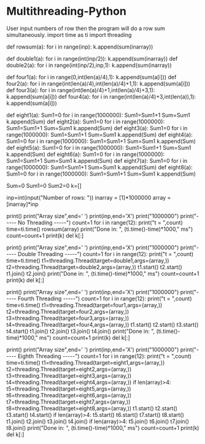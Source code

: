 # Multithreading-Python
User input numbers of row then the program will do a row sum simultaneously.
import time as ti
import threading

def rowsum(a):
    for i in range(inp):
        k.append(sum(inarray))
        
def double1(a):
    for i in range(int(inp/2)):
        k.append(sum(inarray))
def double2(a):
    for i in range(int(inp/2),inp,1):
        k.append(sum(inarray))

def four1(a):
    for i in range(0,int(len(a)/4),1):
        k.append(sum(a[i]))
def four2(a):
    for i in range(int(len(a)/4),int(len(a)/4)+1,1):
        k.append(sum(a[i]))
def four3(a):
    for i in range(int(len(a)/4)+1,int(len(a)/4)+3,1):
        k.append(sum(a[i]))
def four4(a):
    for i in range(int(len(a)/4)+3,int(len(a)),1):
        k.append(sum(a[i]))

def eight1(a):
    Sum1=0
    for i in range(1000000):
        Sum1=Sum1+1
    Sum=Sum1
    k.append(Sum)
def eight2(a):
    Sum1=0
    for i in range(1000000):
        Sum1=Sum1+1
    Sum=Sum1
    k.append(Sum)
def eight3(a):
    Sum1=0
    for i in range(1000000):
        Sum1=Sum1+1
    Sum=Sum1
    k.append(Sum)
def eight4(a):
    Sum1=0
    for i in range(1000000):
        Sum1=Sum1+1
    Sum=Sum1
    k.append(Sum)
def eight5(a):
    Sum1=0
    for i in range(1000000):
        Sum1=Sum1+1
    Sum=Sum1
    k.append(Sum)
def eight6(a):
    Sum1=0
    for i in range(1000000):
        Sum1=Sum1+1
    Sum=Sum1
    k.append(Sum)
def eight7(a):
    Sum1=0
    for i in range(1000000):
        Sum1=Sum1+1
    Sum=Sum1
    k.append(Sum)
def eight8(a):
    Sum1=0
    for i in range(1000000):
        Sum1=Sum1+1
    Sum=Sum1
    k.append(Sum)

Sum=0
Sum1=0
Sum2=0
k=[]
                                  
inp=int(input("Number of rows: "))
inarray = [1]*1000000
array = [inarray]*inp 

print()
print("Array size",end=' ')
print(inp,end='X')
print("1000000")
print("----- No Threading -----")
count=1
for i in range(12):
    print("t = ",count)
    time=ti.time()
    rowsum(array) 
    print("Done in: ", (ti.time()-time)*1000," ms")
    count=count+1
    print(k)
    del k[:]

print()
print("Array size",end=' ')
print(inp,end='X')
print("1000000")
print("----- Double Threading -----")
count=1
for i in range(12):
    print("t = ",count)
    time=ti.time()
    t1=threading.Thread(target=double1,args=(array,))
    t2=threading.Thread(target=double2,args=(array,))
    t1.start()
    t2.start()
    t1.join()
    t2.join()
    print("Done in: ", (ti.time()-time)*1000," ms")
    count=count+1
    print(k)
    del k[:]

print()
print("Array size",end=' ')
print(inp,end='X')
print("1000000")
print("----- Fourth Threading -----")
count=1
for i in range(12):
    print("t = ",count)
    time=ti.time()
    t1=threading.Thread(target=four1,args=(array,))
    t2=threading.Thread(target=four2,args=(array,))
    t3=threading.Thread(target=four3,args=(array,))
    t4=threading.Thread(target=four4,args=(array,))
    t1.start()
    t2.start()
    t3.start()
    t4.start()
    t1.join()
    t2.join()
    t3.join()
    t4.join()
    print("Done in: ", (ti.time()-time)*1000," ms")
    count=count+1
    print(k)
    del k[:]

print()
print("Array size",end=' ')
print(inp,end='X')
print("1000000")
print("----- Eighth Threading -----")
count=1
for i in range(12):
    print("t = ",count)
    time=ti.time()
    t1=threading.Thread(target=eight1,args=(array,))
    t2=threading.Thread(target=eight2,args=(array,))
    t3=threading.Thread(target=eight3,args=(array,))
    t4=threading.Thread(target=eight4,args=(array,))
    if len(array)>4:
        t5=threading.Thread(target=eight5,args=(array,))
        t6=threading.Thread(target=eight6,args=(array,))
        t7=threading.Thread(target=eight7,args=(array,))
        t8=threading.Thread(target=eight8,args=(array,))
    t1.start()
    t2.start()
    t3.start()
    t4.start()
    if len(array)>4:
        t5.start()
        t6.start()
        t7.start()
        t8.start()
    t1.join()
    t2.join()
    t3.join()
    t4.join()
    if len(array)>4:
        t5.join()
        t6.join()
        t7.join()
        t8.join()
    print("Done in: ", (ti.time()-time)*1000," ms")
    count=count+1
    print(k)
    del k[:]
